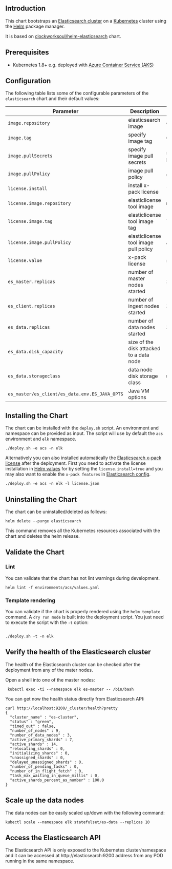 ## Introduction

This chart bootstraps an [Elasticsearch cluster](https://www.elastic.co/guide/en/elasticsearch/reference/current/docker.html) on a [Kubernetes](http://kubernetes.io) cluster using the [Helm](https://helm.sh) package manager.

It is based on [clockworksoul/helm-elasticsearch](https://github.com/clockworksoul/helm-elasticsearch) chart.

## Prerequisites
 - Kubernetes 1.8+ e.g. deployed with [Azure Container Service (AKS)](https://docs.microsoft.com/en-us/azure/aks/intro-kubernetes)

## Configuration

The following table lists some of the configurable parameters of the `elasticsearch` chart and their default values:

| Parameter                                      | Description                              | Default                                                   |
| ---------------------------------------------- | ---------------------------------------- | --------------------------------------------------------- |
| `image.repository`                             | elasticsearch image                      | `docker.elastic.co/elasticsearch/elasticsearch`           |
| `image.tag`                                    | specify image tag                        | `6.2.3`                                                   |
| `image.pullSecrets`                            | specify image pull secrets               | `nil` (does not add image pull secrets to deployed pods)  |
| `image.pullPolicy`                             | image pull policy                        | `Always`                                                  |
| `license.install`                              | install x-pack license                   | `false`                                                   |
| `license.image.repository`                     | elasticlicense tool image                | `mseoss/elasticlicense`                         |
| `license.image.tag`                            | elasticlicense tool image tag            | `latest`                                                  |
| `license.image.pullPolicy`                     | elasticlicense tool image pull policy    | `Always`                                                  |
| `license.value`                                | x-pack license                           | `nil` (must be provided during installation)              |
| `es_master.replicas`                           | number of master nodes started           | `3`                                                       |
| `es_client.replicas`                           | number of ingest nodes started           | `3`                                                       |
| `es_data.replicas`                             | number of data nodes started             | `3`                                                       |
| `es_data.disk_capacity`                        | size of the disk attacked to a data node | `100Gi`                                                   |
| `es_data.storageclass`                         | data node disk storage class             | `managed-premium`                                         |
| `es_master/es_client/es_data.env.ES_JAVA_OPTS` | Java VM options                          | `-Xms1g -Xmx1g`                                           |

## Installing the Chart

The chart can be installed with the `deploy.sh` script. An environment and namespace can be provided as input. The script will use by default the `acs` environment and `elk` namespace.

```console
./deploy.sh -e acs -n elk
```

Alternatively you can also installed automatically the [Elasticsearch x-pack license](https://license.elastic.co/download) after the deployment. First you need to activate the 
license installation in [Helm values](environments/acs/values.yaml) for by setting the `license.install=true` and you may also want to enable the `x-pack features` in [Elasticsearch config](/templates/config.config.yaml).

```console
./deploy.sh -e acs -n elk -l license.json
```

## Uninstalling the Chart

The chart can be uninstalled/deleted as follows:

```console
helm delete --purge elasticsearch
```

This command removes all the Kubernetes resources associated with the chart and deletes the helm release.


## Validate the Chart

### Lint

You can validate that the chart has not lint warnings during development.

```console
helm lint -f environments/acs/values.yaml
```

### Template rendering

You can validate if the chart is properly rendered using the `helm template` command. A `dry run mode` is built into the deployment script. You just need to execute the script with the `-t` option:

```console

./deploy.sh -t -n elk
```

## Verify the health of the Elasticsearch cluster

The health of the Elasticsearch cluster can be checked after the deployment from any of the mater nodes.

Open a shell into one of the master nodes:

```console
 kubectl exec -ti --namespace elk es-master -- /bin/bash
```

You can get now the health status directly from Elasticsearch API:

```console
curl http://localhost:9200/_cluster/health?pretty
{
  "cluster_name" : "es-cluster",
  "status" : "green",
  "timed_out" : false,
  "number_of_nodes" : 9,
  "number_of_data_nodes" : 3,
  "active_primary_shards" : 7,
  "active_shards" : 14,
  "relocating_shards" : 0,
  "initializing_shards" : 0,
  "unassigned_shards" : 0,
  "delayed_unassigned_shards" : 0,
  "number_of_pending_tasks" : 0,
  "number_of_in_flight_fetch" : 0,
  "task_max_waiting_in_queue_millis" : 0,
  "active_shards_percent_as_number" : 100.0
}
```

## Scale up the data nodes

The data nodes can be easily scaled up/down with the following command:

```console
kubectl scale --namespace elk statefulset/es-data --replicas 10
```

## Access the Elasticsearch API

The Elasticsearch API is only exposed to the Kubernetes cluster/namespace and it can be accessed at http://elasticsearch:9200 address from any POD running in the same namespace.
